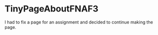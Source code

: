 # TinyPageAboutFNAF3
I had to fix a page for an assignment and decided to continue making the page.
